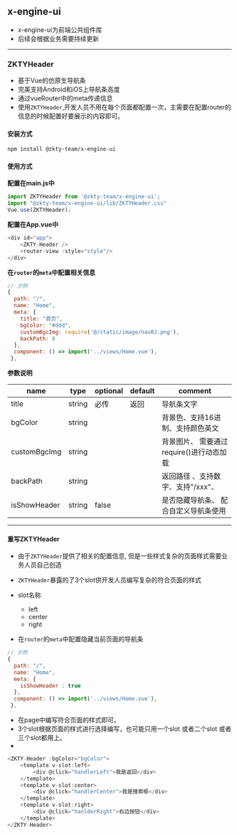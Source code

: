 ## x-engine-ui

- x-engine-ui为前端公共组件库
- 后续会根据业务需要持续更新

---

### ZKTYHeader

- 基于Vue的仿原生导航条
- 完美支持Android和iOS上导航条高度
- 通过vueRouter中的meta传递信息
- 使用`ZKTYHeader`,开发人员不用在每个页面都配置一次，主需要在配置router的信息的时候配置好要展示的内容即可。

#### 安装方式

```bash
npm install @zkty-team/x-engine-ui
```

#### 使用方式

**配置在main.js中**

```javascript
import ZKTYHeader from '@zkty-team/x-engine-ui';
import "@zkty-team/x-engine-ui/lib/ZKTYHeader.css"
Vue.use(ZKTYHeader);
```

**配置在App.vue中**

```javascript
<div id="app">
	<ZKTY-Header />
	<router-view :style="style"/>
</div>
```

**在`router`的`meta`中配置相关信息**

```javascript
// 示例
{
  path: "/",
  name: "Home",
  meta: { 
    title: "首页",
    bgColor: "#ddd",
    customBgcImg: require('@/static/image/navBJ.png'),
    backPath: 0
  },
  component: () => import('../views/Home.vue'),
 },	
```

**参数说明**

| name         | type   | optional | default | comment                                  |
| ------------ | ------ | -------- | ------- | ---------------------------------------- |
| title        | string | 必传     | 返回    | 导航条文字                               |
| bgColor      | string |          |         | 背景色、支持16进制、支持颜色英文         |
| customBgcImg | string |          |         | 背景图片、 需要通过require()进行动态加载 |
| backPath     | string |          |         | 返回路径 、支持数字、支持"/xxx"、        |
| isShowHeader | string | false    |         | 是否隐藏导航条、 配合自定义导航条使用    |



---



#### 重写ZKTYHeader

- 由于`ZKTYHeader`提供了相关的配置信息, 但是一些样式复杂的页面样式需要业务人员自己创造
- `ZKTYHeader`暴露的了3个slot供开发人员编写复杂的符合页面的样式
- slot名称
    - left
    - center
    - right



- 在`router`的`meta`中配置隐藏当前页面的导航条

```javascript
// 示例
{
  path: "/",
  name: "Home",
  meta: { 
    isShowHeader : true
  },
  component: () => import('../views/Home.vue'),
 },    	
```



- 在page中编写符合页面的样式即可。
- 3个slot根据页面的样式进行选择编写，也可能只用一个slot 或者二个slot 或者三个slot都用上。
- 

```javascript
<ZKTY-Header :bgColor="bgColor">
	<template v-slot:left>
		<div @click="handlerLeft">我是返回</div>
	</template>
	<template v-slot:center>
		<div @click="handlerCenter">我是搜索框</div>
	</template>
	<template v-slot:right>
		<div @click="hanlderRight">右边按钮</div>
	</template>
</ZKTY-Header>
```


